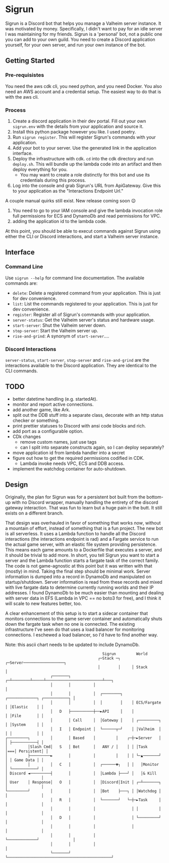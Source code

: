# Sigrun

Sigrun is a Discord bot that helps you manage a Valheim server instance. It was motivated by money. Specifically, I didn't want to pay for an idle server I was maintaining for my friends. Sigrun is a 'personal' bot, not a public one you can add to your own guild. You need to create a Discord application yourself, for your own server, and run your own instance of the bot.

## Getting Started

### Pre-requisistes

You need the aws cdk cli, you need python, and you need Docker. You also need an AWS account and a credential setup. The easiest way to do that is with the aws cli.

### Process

1. Create a discord application in their dev portal. Fill out your own `sigrun.env` with the details from your application and source it.
2. Install this python package however you like. I used poetry.
3. Run `sigrun register`. This will register Sigrun's commands with your application.
4. Add your bot to your server. Use the generated link in the application interface.
5. Deploy the infrastructure with cdk. `cd` into the cdk directory and run `deploy.sh`. This will bundle up the lambda code into an artifact and then deploy everything for you.
    - You may want to create a role distinctly for this bot and use its credentials during this process.
6. Log into the console and grab Sigrun's URL from ApiGateway. Give this to your application as the "Interactions Endpoint Url."

A couple manual quirks still exist. New release coming soon 😉
1. You need to go to your IAM console and give the lambda invocation role full permissions for ECS and DynamoDb and read permissions for VPC.
2. adding the application id to the lambda code.

At this point, you should be able to execut commands against Sigrun using either the CLI or Discord interactions, and start a Valheim server instance.

## Interface

### Command Line

Use `sigrun --help` for command line documentation. The available commands are:

* `delete`: Delete a registered command from your application. This is just for dev convenience.
* `list`: List the commands registered to your application. This is just for dev convenience.
* `register`: Register all of Sigrun's commands with your application.
* `server-status`: Get the Valheim server's status and hardware usage.
* `start-server`: Shut the Valheim server down.
* `stop-server`: Start the Valheim server up.
* `rise-and-grind`: A synonym of `start-server`....

### Discord Interactions

`server-status`, `start-server`, `stop-server` and `rise-and-grind` are the interactions available to the Discord application. They are identical to the CLI commands.

## TODO

- better datetime handling (e.g. startedAt).
- monitor and report active connections.
- add another game, like Ark.
- split out the DDB stuff into a separate class, decorate with an http status checker or something.
- print prettier statuses to Discord with ansi code blocks and rich.
- add port as a configurable option.
- CDk changes
  - remove custom names, just use tags
  - can I split into separate constructs again, so I can deploy separately?
- move application id from lambda handler into a secret
- figure out how to get the required permissions codified in CDK.
  - Lambda invoke needs VPC, ECS and DDB access.
- implement the watchdog container for auto-shutdown.

## Design

Originally, the plan for Sigrun was for a persistent bot built from the bottom-up with no Discord wrapper, manually handling the entirety of the discord gateway interaction. That was fun to learn but a huge pain in the butt. It still exists on a different branch.

That design was overhauled in favor of something that works _now_, without a mountain of effort, instead of something that is a fun project. The new bot is all serverless. It uses a Lambda function to handle all the Discord interactions (the interactions endpoint is rad) and a Fargate service to run the actual game server, with an elastic file system providing persistence. This means each game amounts to a Dockerfile that executes a server, and it should be trivial to add more. In short, you tell Sigrun you want to start a server and the Lambda function starts a fargate task of the correct family. The code is not game-agnostic at this point but it was written with that (mostly) in mind. Taking the final step should be minimal work. Server information is dumped into a record in DynamoDb and manipulated on startup/shutdown. Server information is read from these records and mixed with live fargate data to determine currently running worlds and their IP addresses. I found DynamoDb to be much easier than mounting and dealing with server data in EFS (Lambda in VPC == no boto3 for free), and I think it will scale to new features better, too.

A clear enhancement of this setup is to start a sidecar container that monitors connections to the game server container and automatically shuts down the fargate task when no one is connected. The existing infrastructure I've seen do that uses a load balancer for monitoring connections. I eschewed a load balancer, so I'd have to find another way.

Note: this ascii chart needs to be updated to include DynamoDb.
```
                                           Sigrun         World
                                         ┌─Stack ─┐     ┌─Server──────────────────┐
                                         │        │     │ Stack                   │
                    ┌───────┐          ┌─┴────────┴─────┴─────────────────────────┴───┐
                    │       │          │                                              │
                    │       │          │  ┌────────┐    ┌─────────────┐ ┌───────────┐ │
                    │       │          │  │        │    │ ECS/Fargate │ │Elastic    │ │
                    │   D   ├──────────┼──►API     │    │             │ │File       │ │
                    │       │ Call     │  │Gateway │    │ ┌─────────┐ │ │System     │ │
                    │   I   │ Endpoint │  └──────┬─┘    │ │Valheim  │ │ │           │ │
┌─────────┐         │       │ Based    │         │    ┌─┼─►Server   │ │ ├───────────┤ │
│         │Slash Cmd│   S   │ Bot      │   ANY / │    │ │ │Task     │===│ Persistent│ │
│         ├─────────►       │          │         │    │ │ └─▲───────┘ │ │ Game Data │ │
│         │         │   C   │          │  ┌──────▼┐   │ │   │Monitor  │ └───────────┘ │
│ Discord ◄─────────┤       │          │  │Lambda ├───┘ │   │& Kill   │               │
│ User    │ Response│   O   │          │  │Discord│Init │ ┌─┴───────┐ │               │
└─────────┘         │       │          │  │Bot    ├───┐ │ │Watchdog │ │               │
                    │   R   │          │  └───────┘   └─┼─►Task     │ │               │
                    │       │          │                │ │         │ │               │
                    │   D   │          │                │ └─────────┘ │               │
                    │       │          │                │             │               │
                    │       │          │                └─────────────┘               │
                    │       │          │                                              │
                    └───────┘          └──────────────────────────────────────────────┘
```
